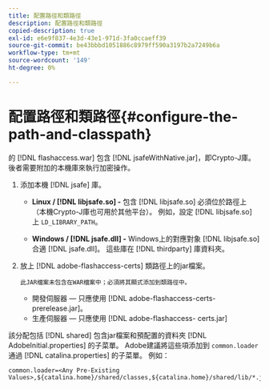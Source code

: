 ```yaml
---
title: 配置路徑和類路徑
description: 配置路徑和類路徑
copied-description: true
exl-id: e6e9f837-4e3d-43e1-971d-3fa0ccaeff39
source-git-commit: be43bbbd1051886c8979ff590a3197b2a7249b6a
workflow-type: tm+mt
source-wordcount: '149'
ht-degree: 0%

---
```


# 配置路徑和類路徑{#configure-the-path-and-classpath}

的 [!DNL flashaccess.war] 包含 [!DNL jsafeWithNative.jar]，即Crypto-J庫。 後者需要附加的本機庫來執行加密操作。

1. 添加本機 [!DNL jsafe] 庫。

   * **Linux / [!DNL libjsafe.so] -** 包含 [!DNL libjsafe.so] 必須位於路徑上（本機Crypto-J庫也可用於其他平台）。 例如，設定 [!DNL libjsafe.so] 上 `LD_LIBRARY_PATH`。

   * **Windows / [!DNL jsafe.dll] -** Windows上的對應對象 [!DNL libjsafe.so] 合適 [!DNL jsafe.dll]。
   這些庫在 [!DNL thirdparty] 庫資料夾。
1. 放上 [!DNL adobe-flashaccess-certs] 類路徑上的jar檔案。

       此JAR檔案未包含在WAR檔案中；必須將其顯式添加到類路徑中。
   
   * 開發伺服器 — 只應使用 [!DNL adobe-flashaccess-certs-prerelease.jar]。
   * 生產伺服器 — 只應使用 [!DNL adobe-flashaccess- certs.jar]

該分配包括 [!DNL shared] 包含jar檔案和預配置的資料夾 [!DNL AdobeInitial.properties] 的子菜單。 Adobe建議將這些項添加到 `common.loader` 通過 [!DNL catalina.properties] 的子菜單。 例如：

```
common.loader=<Any Pre-Existing Values>,${catalina.home}/shared/classes,${catalina.home}/shared/lib/*.jar
```
